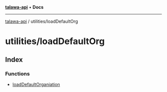 [**talawa-api**](../../README.md) • **Docs**

***

[talawa-api](../../modules.md) / utilities/loadDefaultOrg

# utilities/loadDefaultOrg

## Index

### Functions

- [loadDefaultOrganiation](functions/loadDefaultOrganiation.md)

